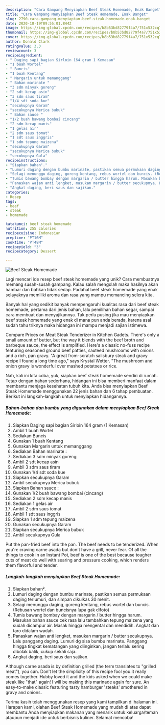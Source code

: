 ```yaml
---
description: "Cara Gampang Menyiapkan Beef Steak Homemade, Enak Banget"
title: "Cara Gampang Menyiapkan Beef Steak Homemade, Enak Banget"
slug: 2790-cara-gampang-menyiapkan-beef-steak-homemade-enak-banget
date: 2020-10-19T09:56:01.844Z
image: https://img-global.cpcdn.com/recipes/b8b53bd82779f4a7/751x532cq70/beef-steak-homemade-foto-resep-utama.jpg
thumbnail: https://img-global.cpcdn.com/recipes/b8b53bd82779f4a7/751x532cq70/beef-steak-homemade-foto-resep-utama.jpg
cover: https://img-global.cpcdn.com/recipes/b8b53bd82779f4a7/751x532cq70/beef-steak-homemade-foto-resep-utama.jpg
author: Donald Clark
ratingvalue: 3.3
reviewcount: 3
recipeingredient:
- " Daging sapi bagian Sirloin 164 gram 1 Kemasan"
- "1 buah Wortel"
- " Buncis"
- "1 buah Kentang"
- " Margarin untuk memanggang"
- " Bahan marinate "
- "3 sdm minyak goreng"
- "2 sdt kecap asin"
- "3 sdm saus tiram"
- "1/4 sdt soda kue"
- "secukupnya Garam"
- "secukupnya Merica bubuk"
- " Bahan sauce "
- "1/2 buah bawang bombai cincang"
- "2 sdm kecap manis"
- "1 gelas air"
- "2 sdm saus tomat"
- "1 sdt saus inggris"
- "1 sdm tepung maizena"
- "secukupnya Garam"
- "secukupnya Merica bubuk"
- "secukupnya Gula"
recipeinstructions:
- "Siapkan bahan²."
- "Lumuri daging dengan bumbu marinate, pastikan semua permukaan daging terlumuri, dan simpan dikulkas 30 menit."
- "Selagi menunggu daging, goreng kentang, rebus wortel dan buncis. (Rebusan wortel dan buncisnya lupa gak difoto)"
- "Tumis bawang bombay dengan margarin / butter hingga harum. Masukan bahan sauce cek rasa lalu tambahkan tepung maizena yang sudah dicampur air. Masak hingga mengental dan mendidih. Angkat dan taro didalam wadah."
- "Panaskan wajan anti lengket, masukan margarin / butter secukupnya. Lalu panggang daging. Lumuri dg sisa bumbu marinate. Panggang hingga tingkat kematangan yang diinginkan, jangan terlalu sering dibolak balik, cukup sekali saja."
- "Angkat daging, beri saus dan sajikan."
categories:
- Resep
tags:
- beef
- steak
- homemade

katakunci: beef steak homemade 
nutrition: 255 calories
recipecuisine: Indonesian
preptime: "PT16M"
cooktime: "PT48M"
recipeyield: "3"
recipecategory: Dessert

---
```



![Beef Steak Homemade](https://img-global.cpcdn.com/recipes/b8b53bd82779f4a7/751x532cq70/beef-steak-homemade-foto-resep-utama.jpg)

Lagi mencari ide resep beef steak homemade yang unik? Cara membuatnya memang susah-susah gampang. Kalau salah mengolah maka hasilnya akan hambar dan bahkan tidak sedap. Padahal beef steak homemade yang enak selayaknya memiliki aroma dan rasa yang mampu memancing selera kita.

Banyak hal yang sedikit banyak mempengaruhi kualitas rasa dari beef steak homemade, pertama dari jenis bahan, lalu pemilihan bahan segar, sampai cara membuat dan menyajikannya. Tak perlu pusing jika mau menyiapkan beef steak homemade yang enak di mana pun anda berada, karena asal sudah tahu triknya maka hidangan ini mampu menjadi sajian istimewa.

Compare Prices on Meat Steak Tenderizer in Kitchen Gadets. There&#39;s only a small amount of butter, but the way it blends with the beef broth and barbeque sauce, the effect is amplified. Here&#39;s a classic no-fuss recipe featuring seasoned ground beef patties, sauteed mushrooms with onions and a rich, pan gravy. &#34;A great from-scratch salisbury steak and gravy recipe I found a long time ago,&#34; says Krystal Wetter. &#34;The mushroom and onion gravy is wonderful over mashed potatoes or rice.


Nah, kali ini kita coba, yuk, siapkan beef steak homemade sendiri di rumah. Tetap dengan bahan sederhana, hidangan ini bisa memberi manfaat dalam membantu menjaga kesehatan tubuh kita. Anda bisa menyiapkan Beef Steak Homemade menggunakan 22 jenis bahan dan 6 tahap pembuatan. Berikut ini langkah-langkah untuk menyiapkan hidangannya.

<!--inarticleads1-->

##### Bahan-bahan dan bumbu yang digunakan dalam menyiapkan Beef Steak Homemade:

1. Siapkan  Daging sapi bagian Sirloin 164 gram (1 Kemasan)
1. Ambil 1 buah Wortel
1. Sediakan  Buncis
1. Gunakan 1 buah Kentang
1. Gunakan  Margarin untuk memanggang
1. Sediakan  Bahan marinate :
1. Sediakan 3 sdm minyak goreng
1. Ambil 2 sdt kecap asin
1. Ambil 3 sdm saus tiram
1. Gunakan 1/4 sdt soda kue
1. Siapkan secukupnya Garam
1. Ambil secukupnya Merica bubuk
1. Siapkan  Bahan sauce :
1. Gunakan 1/2 buah bawang bombai (cincang)
1. Sediakan 2 sdm kecap manis
1. Sediakan 1 gelas air
1. Ambil 2 sdm saus tomat
1. Ambil 1 sdt saus inggris
1. Siapkan 1 sdm tepung maizena
1. Gunakan secukupnya Garam
1. Siapkan secukupnya Merica bubuk
1. Ambil secukupnya Gula


Put the pan-fried beef into the pan. The beef needs to be tenderized. When you&#39;re craving carne asada but don&#39;t have a grill, never fear. Of all the things to cook in an Instant Pot, beef is one of the best because tougher cuts of meat do well with searing and pressure cooking, which renders them flavorful and tender. 

<!--inarticleads2-->

##### Langkah-langkah menyiapkan Beef Steak Homemade:

1. Siapkan bahan².
1. Lumuri daging dengan bumbu marinate, pastikan semua permukaan daging terlumuri, dan simpan dikulkas 30 menit.
1. Selagi menunggu daging, goreng kentang, rebus wortel dan buncis. (Rebusan wortel dan buncisnya lupa gak difoto)
1. Tumis bawang bombay dengan margarin / butter hingga harum. Masukan bahan sauce cek rasa lalu tambahkan tepung maizena yang sudah dicampur air. Masak hingga mengental dan mendidih. Angkat dan taro didalam wadah.
1. Panaskan wajan anti lengket, masukan margarin / butter secukupnya. Lalu panggang daging. Lumuri dg sisa bumbu marinate. Panggang hingga tingkat kematangan yang diinginkan, jangan terlalu sering dibolak balik, cukup sekali saja.
1. Angkat daging, beri saus dan sajikan.


Although carne asada is by definition grilled (the term translates to &#34;grilled meat&#34;), you can. Don&#39;t let the simplicity of this recipe fool you.it really comes together. Hubby loved it and the kids asked when we could make steak like &#34;that&#34; again! I will be making this marinade again for sure. An easy-to-make classic featuring tasty hamburger &#39;steaks&#39; smothered in gravy and onions. 

Terima kasih telah menggunakan resep yang kami tampilkan di halaman ini. Harapan kami, olahan Beef Steak Homemade yang mudah di atas dapat membantu Anda menyiapkan makanan yang menarik untuk keluarga/teman ataupun menjadi ide untuk berbisnis kuliner. Selamat mencoba!
